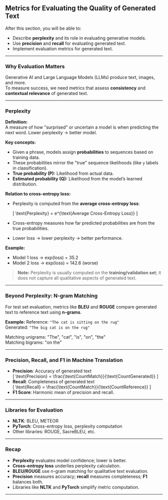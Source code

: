 

## Metrics for Evaluating the Quality of Generated Text

After this section, you will be able to:
- Describe **perplexity** and its role in evaluating generative models.
- Use **precision** and **recall** for evaluating generated text.
- Implement evaluation metrics for generated text.

---

### Why Evaluation Matters
Generative AI and Large Language Models (LLMs) produce text, images, and more.  
To measure success, we need metrics that assess **consistency** and **contextual relevance** of generated text.

---

### Perplexity
**Definition:**  
A measure of how "surprised" or uncertain a model is when predicting the next word. Lower perplexity → better model.

**Key concepts:**
- Given a phrase, models assign **probabilities** to sequences based on training data.
- These probabilities mirror the "true" sequence likelihoods (like `y` labels in classification).
- **True probability (P):** Likelihood from actual data.
- **Estimated probability (Q):** Likelihood from the model’s learned distribution.

**Relation to cross-entropy loss:**
- Perplexity is computed from the **average cross-entropy loss**:
  
  \[
  \text{Perplexity} = e^{\text{Average Cross-Entropy Loss}}
  \]
- Cross-entropy measures how far predicted probabilities are from the true probabilities.
- Lower loss → lower perplexity → better performance.

**Example:**
- Model 1 loss → exp(loss) = 35.2  
- Model 2 loss → exp(loss) = 142.6 (worse)

> **Note:** Perplexity is usually computed on the **training/validation set**; it does not capture all qualitative aspects of generated text.

---

### Beyond Perplexity: N-gram Matching
For test set evaluation, metrics like **BLEU** and **ROUGE** compare generated text to reference text using **n-grams**.

**Example:**
Reference: `"The cat is sitting on the rug"`  
Generated: `"The big cat is on the rug"`

Matching unigrams: "The", "cat", "is", "on", "the"  
Matching bigrams: "on the"  

---

### Precision, Recall, and F1 in Machine Translation
- **Precision**: Accuracy of generated text  
  \[
  \text{Precision} = \frac{\text{CountMatch}}{\text{CountGenerated}}
  \]
- **Recall**: Completeness of generated text  
  \[
  \text{Recall} = \frac{\text{CountMatch}}{\text{CountReference}}
  \]
- **F1 Score**: Harmonic mean of precision and recall.

---

### Libraries for Evaluation
- **NLTK**: BLEU, METEOR  
- **PyTorch**: Cross-entropy loss, perplexity computation
- Other libraries: ROUGE, SacreBLEU, etc.

---

### Recap

- **Perplexity** evaluates model confidence; lower is better.  
- **Cross-entropy loss** underlies perplexity calculation.  
- **BLEU/ROUGE** use n-gram matching for qualitative text evaluation.  
- **Precision** measures accuracy; **recall** measures completeness; **F1** balances both.  
- Libraries like **NLTK** and **PyTorch** simplify metric computation.

---